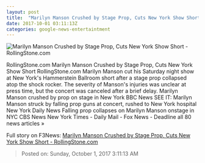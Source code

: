 ```yaml
---
layout: post
title:  "Marilyn Manson Crushed by Stage Prop, Cuts New York Show Short - RollingStone.com"
date: 2017-10-01 03:11:13Z
categories: google-news-entertaintment
---
```


![Marilyn Manson Crushed by Stage Prop, Cuts New York Show Short - RollingStone.com](http://img.wennermedia.com/social/gettyimages-823333886-992bb91f-6f20-421f-9470-6d5f8800c6ae.jpg)

RollingStone.com Marilyn Manson Crushed by Stage Prop, Cuts New York Show Short RollingStone.com Marilyn Manson cut his Saturday night show at New York's Hammerstein Ballroom short after a stage prop collapsed atop the shock rocker. The severity of Manson's injuries was unclear at press time, but the concert was canceled after a brief delay. Marilyn Manson crushed by prop on stage in New York BBC News SEE IT: Marilyn Manson struck by falling prop guns at concert, rushed to New York hospital New York Daily News Falling prop collapses on Marilyn Manson onstage in NYC CBS News New York Times - Daily Mail - Fox News - Deadline all 80 news articles »


Full story on F3News: [Marilyn Manson Crushed by Stage Prop, Cuts New York Show Short - RollingStone.com](http://www.f3nws.com/n/gGhYaG)

> Posted on: Sunday, October 1, 2017 3:11:13 AM
